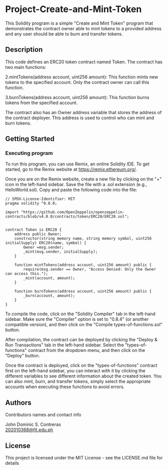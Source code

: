 # Project-Create-and-Mint-Token

This Solidity program is a simple "Create and Mint Token" program that demonstrates the contract owner able to mint tokens to a provided address and any user should be able to burn and transfer tokens.

## Description

This code defines an ERC20 token contract named Token. The contract has two main functions:
  
  2.mintTokens(address account, uint256 amount): This function mints new tokens to the specified account. Only the contract owner can call this function.
  
  3.burnTokens(address account, uint256 amount): This function burns tokens from the specified account.

The contract also has an Owner address variable that stores the address of the contract deployer. This address is used to control who can mint and burn tokens.

## Getting Started

### Executing program
To run this program, you can use Remix, an online Solidity IDE. To get started, go to the Remix website at https://remix.ethereum.org/.

Once you are on the Remix website, create a new file by clicking on the "+" icon in the left-hand sidebar. Save the file with a .sol extension (e.g., HelloWorld.sol). Copy and paste the following code into the file:

```
// SPDX-License-Identifier: MIT
pragma solidity ^0.8.0;

import "https://github.com/OpenZeppelin/openzeppelin-contracts/blob/v4.0.0/contracts/token/ERC20/ERC20.sol";


contract Token is ERC20 {
    address public Owner;
    constructor(string memory name, string memory symbol, uint256 initialSupply) ERC20(name, symbol) {
        Owner =msg.sender;
        _mint(msg.sender, initialSupply);
    }

    function mintTokens(address account, uint256 amount) public {
        require(msg.sender == Owner, "Access Denied: Only the Owner can access this.");
        _mint(account, amount);
    }

    function burnTokens(address account, uint256 amount) public {
        _burn(account, amount);
    }
}
```

To compile the code, click on the "Solidity Compiler" tab in the left-hand sidebar. Make sure the "Compiler" option is set to "0.8.4" (or another compatible version), and then click on the "Compile types-of-functions.sol" button.

After compilation, the contract can be deployed by clicking the "Deploy & Run Transactions" tab in the left-hand sidebar. Select the "types-of-functions" contract from the dropdown menu, and then click on the "Deploy" button.

Once the contract is deployed, click on the "types-of-functions" contract first on the left-hand sidebar, you can interact with it by clicking the different variables to see different information about the created token. You can also mint, burn, and transfer tokens, simply select the appropriate accounts when executing these functions to avoid errors.


## Authors

Contributors names and contact info

John Dominic S. Contreras  
202010368@fit.edu.ph


## License

This project is licensed under the MIT License - see the LICENSE.md file for details
